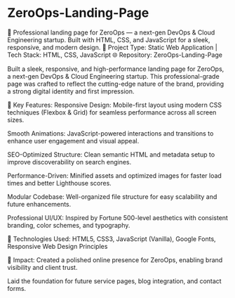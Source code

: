 # ZeroOps-Landing-Page
🚀 Professional landing page for ZeroOps — a next-gen DevOps &amp; Cloud Engineering startup. Built with HTML, CSS, and JavaScript for a sleek, responsive, and modern design.
🚀 Project Type: Static Web Application | Tech Stack: HTML, CSS, JavaScript
🌐 Repository: ZeroOps-Landing-Page

Built a sleek, responsive, and high-performance landing page for ZeroOps, a next-gen DevOps & Cloud Engineering startup. This professional-grade page was crafted to reflect the cutting-edge nature of the brand, providing a strong digital identity and first impression.

🔧 Key Features:
Responsive Design: Mobile-first layout using modern CSS techniques (Flexbox & Grid) for seamless performance across all screen sizes.

Smooth Animations: JavaScript-powered interactions and transitions to enhance user engagement and visual appeal.

SEO-Optimized Structure: Clean semantic HTML and metadata setup to improve discoverability on search engines.

Performance-Driven: Minified assets and optimized images for faster load times and better Lighthouse scores.

Modular Codebase: Well-organized file structure for easy scalability and future enhancements.

Professional UI/UX: Inspired by Fortune 500-level aesthetics with consistent branding, color schemes, and typography.

🧱 Technologies Used:
HTML5, CSS3, JavaScript (Vanilla), Google Fonts, Responsive Web Design Principles

🎯 Impact:
Created a polished online presence for ZeroOps, enabling brand visibility and client trust.

Laid the foundation for future service pages, blog integration, and contact forms.
